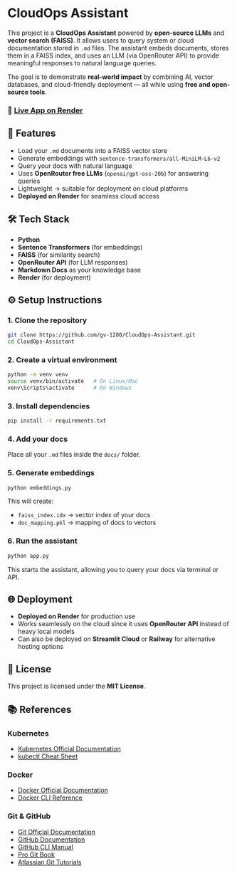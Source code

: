 # CloudOps Assistant

This project is a **CloudOps Assistant** powered by **open-source LLMs** and **vector search (FAISS)**. It allows users to query system or cloud documentation stored in `.md` files. The assistant embeds documents, stores them in a FAISS index, and uses an LLM (via OpenRouter API) to provide meaningful responses to natural language queries.

The goal is to demonstrate **real-world impact** by combining AI, vector databases, and cloud-friendly deployment — all while using **free and open-source tools**.

### 🔗 [Live App on Render](https://cloudopsai.onrender.com)

## 🚀 Features

* Load your `.md` documents into a FAISS vector store
* Generate embeddings with `sentence-transformers/all-MiniLM-L6-v2`
* Query your docs with natural language
* Uses **OpenRouter free LLMs** (`openai/gpt-oss-20b`) for answering queries
* Lightweight → suitable for deployment on cloud platforms
* **Deployed on Render** for seamless cloud access

## 🛠️ Tech Stack

* **Python**
* **Sentence Transformers** (for embeddings)
* **FAISS** (for similarity search)
* **OpenRouter API** (for LLM responses)
* **Markdown Docs** as your knowledge base
* **Render** (for deployment)

## ⚙️ Setup Instructions

### 1. Clone the repository

```bash
git clone https://github.com/gv-1280/CloudOps-Assistant.git
cd CloudOps-Assistant
```

### 2. Create a virtual environment

```bash
python -m venv venv
source venv/bin/activate   # On Linux/Mac
venv\Scripts\activate      # On Windows
```

### 3. Install dependencies

```bash
pip install -r requirements.txt
```

### 4. Add your docs
Place all your `.md` files inside the `docs/` folder.

### 5. Generate embeddings

```bash
python embeddings.py
```

This will create:
* `faiss_index.idx` → vector index of your docs
* `doc_mapping.pkl` → mapping of docs to vectors

### 6. Run the assistant

```bash
python app.py
```

This starts the assistant, allowing you to query your docs via terminal or API.

## 🌐 Deployment

* **Deployed on Render** for production use
* Works seamlessly on the cloud since it uses **OpenRouter API** instead of heavy local models
* Can also be deployed on **Streamlit Cloud** or **Railway** for alternative hosting options

## 📄 License

This project is licensed under the **MIT License**.

## 📚 References

### Kubernetes
* [Kubernetes Official Documentation](https://kubernetes.io/docs/)
* [kubectl Cheat Sheet](https://kubernetes.io/docs/reference/kubectl/cheatsheet/)

### Docker
* [Docker Official Documentation](https://docs.docker.com/)
* [Docker CLI Reference](https://docs.docker.com/engine/reference/commandline/cli/)

### Git & GitHub
* [Git Official Documentation](https://git-scm.com/doc)
* [GitHub Documentation](https://docs.github.com/)
* [GitHub CLI Manual](https://cli.github.com/manual/)
* [Pro Git Book](https://git-scm.com/book)
* [Atlassian Git Tutorials](https://www.atlassian.com/git/tutorials)